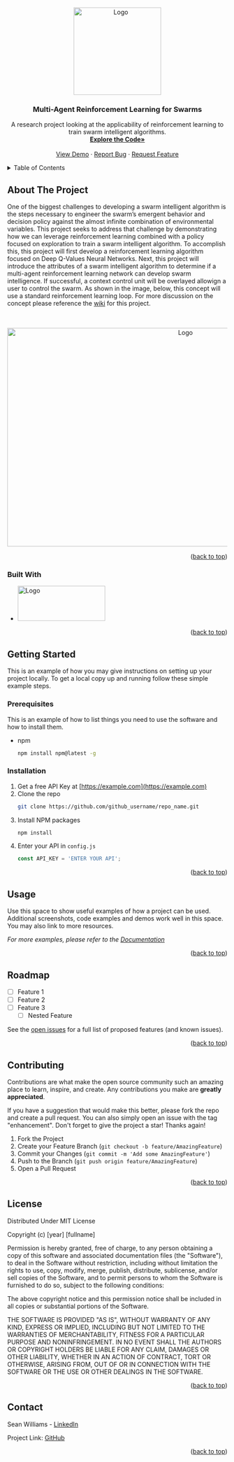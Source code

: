  <!-- Improved compatibility of back to top link: See: https://github.com/othneildrew/Best-README-Template/pull/73 -->
<a name="readme-top"></a>

<!-- PROJECT LOGO -->
<br />
<div align="center">
  <a href="https://github.com/SWilliams17655/Reinforcement-Learning-Agent">
    <img src="https://github.com/SWilliams17655/Reinforcement-Learning-Agent/assets/114768010/2cb113d1-f390-4a21-b5bc-5bd9b21e9dd9" alt="Logo" width="200" height="200">
  </a>

<h3 align="center">Multi-Agent Reinforcement Learning for Swarms</h3>

  <p align="center">
    A research project looking at the applicability of reinforcement learning to train swarm intelligent algorithms.
    <br />
    <a href="https://github.com/SWilliams17655/Reinforcement-Learning-Agent"><strong>Explore the Code»</strong></a>
    <br />
    <br />
    <a href="https://github.com/github_username/repo_name">View Demo</a>
    ·
    <a href="https://github.com/SWilliams17655/Reinforcement-Learning-Agent/issues/new?labels=bug&template=bug-report---.md">Report Bug</a>
    ·
    <a href="https://github.com/SWilliams17655/Reinforcement-Learning-Agent/issues/new?labels=enhancement&template=feature-request---.md">Request Feature</a>
  </p>
</div>



<!-- TABLE OF CONTENTS -->
<details>
  <summary>Table of Contents</summary>
  <ol>
    <li>
      <a href="#about-the-project">About The Project</a>
      <ul>
        <li><a href="#built-with">Built With</a></li>
      </ul>
    </li>
    <li>
      <a href="#getting-started">Getting Started</a>
      <ul>
        <li><a href="#prerequisites">Prerequisites</a></li>
        <li><a href="#installation">Installation</a></li>
      </ul>
    </li>
    <li><a href="#usage">Usage</a></li>
    <li><a href="#roadmap">Roadmap</a></li>
    <li><a href="#contributing">Contributing</a></li>
    <li><a href="#license">License</a></li>
    <li><a href="#contact">Contact</a></li>
    <li><a href="#acknowledgments">Acknowledgments</a></li>
  </ol>
</details>


<!-- ABOUT THE PROJECT -->
## About The Project

<p>One of the biggest challenges to developing a swarm intelligent algorithm is the steps necessary to engineer the swarm’s emergent behavior and decision policy against the almost infinite combination of environmental variables. This project seeks to address that challenge by demonstrating how we can leverage reinforcement learning combined with a policy focused on exploration to train a swarm intelligent algorithm. To accomplish this, this project will first develop a reinforcement learning algorithm focused on Deep Q-Values Neural Networks. Next, this project will introduce the attributes of a swarm intelligent algorithm to determine if a multi-agent reinforcement learning network can develop swarm intelligence. If successful, a context control unit will be overlayed allowign a user to control the swarm. As shown in the image, below, this concept will use a standard reinforcement learning loop. For more discussion on the concept please reference the <a href="https://github.com/SWilliams17655/Reinforcement-Learning-Agent/wiki">wiki</a> for this project.</p>
<br>
<br>
<div align="center">
    <img src="https://github.com/SWilliams17655/Reinforcement-Learning-Agent/assets/114768010/fe303571-8bc1-4a6a-936e-1e995e6c594b" 
    alt="Logo" width="800" height="500">
  </a>
</div>

<p align="right">(<a href="#readme-top">back to top</a>)</p>

### Built With
* <img src="https://www.python.org/static/img/python-logo@2x.png" alt="Logo" width="200" height="80">

<p align="right">(<a href="#readme-top">back to top</a>)</p>



<!-- GETTING STARTED -->
## Getting Started

This is an example of how you may give instructions on setting up your project locally.
To get a local copy up and running follow these simple example steps.

### Prerequisites

This is an example of how to list things you need to use the software and how to install them.
* npm
  ```sh
  npm install npm@latest -g
  ```

### Installation

1. Get a free API Key at [https://example.com](https://example.com)
2. Clone the repo
   ```sh
   git clone https://github.com/github_username/repo_name.git
   ```
3. Install NPM packages
   ```sh
   npm install
   ```
4. Enter your API in `config.js`
   ```js
   const API_KEY = 'ENTER YOUR API';
   ```

<p align="right">(<a href="#readme-top">back to top</a>)</p>



<!-- USAGE EXAMPLES -->
## Usage

Use this space to show useful examples of how a project can be used. Additional screenshots, code examples and demos work well in this space. You may also link to more resources.

_For more examples, please refer to the [Documentation](https://example.com)_

<p align="right">(<a href="#readme-top">back to top</a>)</p>



<!-- ROADMAP -->
## Roadmap

- [ ] Feature 1
- [ ] Feature 2
- [ ] Feature 3
    - [ ] Nested Feature

See the [open issues](https://github.com/github_username/repo_name/issues) for a full list of proposed features (and known issues).

<p align="right">(<a href="#readme-top">back to top</a>)</p>



<!-- CONTRIBUTING -->
## Contributing

Contributions are what make the open source community such an amazing place to learn, inspire, and create. Any contributions you make are **greatly appreciated**.

If you have a suggestion that would make this better, please fork the repo and create a pull request. You can also simply open an issue with the tag "enhancement".
Don't forget to give the project a star! Thanks again!

1. Fork the Project
2. Create your Feature Branch (`git checkout -b feature/AmazingFeature`)
3. Commit your Changes (`git commit -m 'Add some AmazingFeature'`)
4. Push to the Branch (`git push origin feature/AmazingFeature`)
5. Open a Pull Request

<p align="right">(<a href="#readme-top">back to top</a>)</p>



<!-- LICENSE -->
## License

Distributed Under MIT License

Copyright (c) [year] [fullname]

Permission is hereby granted, free of charge, to any person obtaining a copy
of this software and associated documentation files (the "Software"), to deal
in the Software without restriction, including without limitation the rights
to use, copy, modify, merge, publish, distribute, sublicense, and/or sell
copies of the Software, and to permit persons to whom the Software is
furnished to do so, subject to the following conditions:

The above copyright notice and this permission notice shall be included in all
copies or substantial portions of the Software.

THE SOFTWARE IS PROVIDED "AS IS", WITHOUT WARRANTY OF ANY KIND, EXPRESS OR
IMPLIED, INCLUDING BUT NOT LIMITED TO THE WARRANTIES OF MERCHANTABILITY,
FITNESS FOR A PARTICULAR PURPOSE AND NONINFRINGEMENT. IN NO EVENT SHALL THE
AUTHORS OR COPYRIGHT HOLDERS BE LIABLE FOR ANY CLAIM, DAMAGES OR OTHER
LIABILITY, WHETHER IN AN ACTION OF CONTRACT, TORT OR OTHERWISE, ARISING FROM,
OUT OF OR IN CONNECTION WITH THE SOFTWARE OR THE USE OR OTHER DEALINGS IN THE
SOFTWARE.

<p align="right">(<a href="#readme-top">back to top</a>)</p>


<!-- CONTACT -->
## Contact

Sean Williams - <a href="www.linkedin.com/in/sean-wiki-williams">LinkedIn</a>

Project Link: <a href="https://github.com/SWilliams17655/Reinforcement-Learning-Agent">GitHub</a>

<p align="right">(<a href="#readme-top">back to top</a>)</p>

